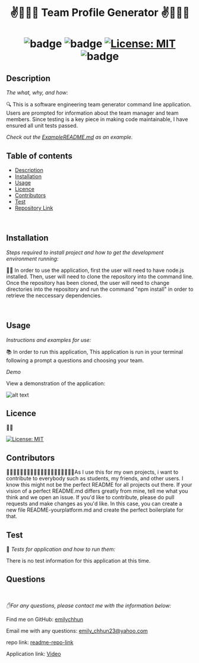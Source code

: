 
<h1 align="center">✌️🤟🙏👋   Team Profile Generator  ✌️🤟🙏👋</h1>
<h1 align="center">

![badge](https://img.shields.io/npm/v/npm.svg?logo=javascript)
![badge](https://img.shields.io/npm/v/npm.svg?logo=npm)
[![License: MIT](https://img.shields.io/badge/License-MIT-yellow.svg)](https://opensource.org/licenses/MIT)
![badge](https://img.shields.io/npm/v/npm.svg?logo=javascript)

</h1>

## Description 

  *The what, why, and how:* 
  
  🔍 This is a software engineering team generator command line application. Users are prompted for information about the team manager and team members. Since testing is a key piece in making code maintainable, I have ensured all unit tests passed.

 *Check out the [ExampleREADME.md](https://github.com/emilychhun/teamprofilegenerator/blob/main/README.md) as an example.*
  <br />
 
  ## Table of contents
  - [Description](#Description)
  - [Installation](#Installation)
  - [Usage](#Usage)
  - [Licence](#Licence)
  - [Contributors](#Contributors)
  - [Test](#Test)
  - [Repository Link](#Repository)
 
  <br />

 ## Installation

  *Steps required to install project and how to get the development environment running:*
  
💽💽 In order to use the application, first the user will need to have node.js installed. Then, user will need to clone the repository into the command line. Once the repository has been cloned, the user will need to change directories into the repository and run the command "npm install" in order to retrieve the neccessary dependencies.

<br />
  
  
  ## Usage
  *Instructions and examples for use:*
  
  📚 In order to run this application, This application is run in your terminal following a prompt a questions and choosing your team.
  
  *Demo*

  View a demonstration of the application:
  <br />
  
  ![alt text](https://github.com/emilychhun/teamprofilegenerator/blob/main/Team%20Profile%20Generator.gif "Logo Title Text 1")
  
  ## Licence
  📝📑
  
  [![License: MIT](https://img.shields.io/badge/License-MIT-yellow.svg)](https://opensource.org/licenses/MIT)
  <br />
  
 
  ## Contributors
  💆🏽💆🏻‍♂️👳🏽👳🏽👳🏻‍♀️👨🏾‍🦽👨🏿‍🤝‍👨🏾As I use this for my own projects, i want to contribute to everybody such as students, my friends, and other users. I know this might not be the perfect README for all projects out there. If your vision of a perfect README.md differs greatly from mine, tell me what you think and we open an issue. If you'd like to contribute,  please do pull requests and make changes as you'd like. In this case, you can create a new file README-yourplatform.md and create the perfect boilerplate for that.
  <br />
 
 
  ## Test
  🥇 *Tests for application and how to run them:*
 
   There is no test information for this application at this time.
  <br />
 
  ## Questions
  <br />

   *✋For any questions, please contact me with the information below:*
  <br />

 Find me on GitHub: [emilychhun](https://github.com/emilychhun)
 <br />

  Email me with any questions: emily_chhun23@yahoo.com
  <br />

  repo link: [readme-repo-link](https://github.com/emilychhun/teamprofilegenerator)
   <br />
  
   Application link: [Video](https://drive.google.com/file/d/1PViUhcjgkiPtBZ-Oj6Jt6uK9RHMVCHKm/view)
  
  <br />
  
